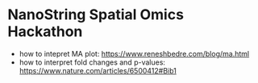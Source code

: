 # NanoString Spatial Omics Hackathon

- how to intepret MA plot: https://www.reneshbedre.com/blog/ma.html
- how to interpret fold changes and p-values: https://www.nature.com/articles/6500412#Bib1 


